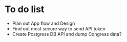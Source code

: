 # To do list

* Plan out App flow and Design
* Find out most secure way to send API token
* Create Postgress DB API and dump Congress data?



